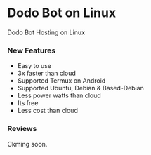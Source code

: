# Dodo Bot on Linux
Dodo Bot Hosting on Linux

### New Features
- Easy to use
- 3x faster than cloud
- Supported Termux on Android
- Supported Ubuntu, Debian & Based-Debian
- Less power watts than cloud
- Its free
- Less cost than cloud

### Reviews
Ckming soon.
